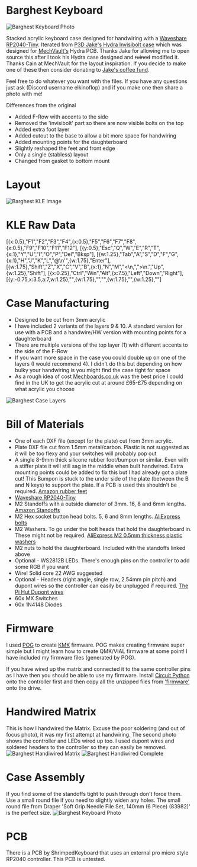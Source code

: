 # Barghest Keyboard

<img src="https://github.com/ElKinoflop/Barghest/blob/main/images/PXL_20241018_081939565~2.jpg" alt="Barghest Keyboard Photo">

Stacked acrylic keyboard case designed for handwiring with a <a href="https://www.waveshare.com/wiki/RP2040-Tiny" target="_blank">Waveshare RP2040-Tiny</a>. Iterated from <a href="https://p3dstore.notion.site/P3Dstore-Open-Source-Project-List-6e85900337294e769fb7b8fa68d68f27" target="_blank">P3D Jake's Hydra Invisibolt case</a> which was designed for <a href="https://mechvault.net/" target="_blank">MechVault's</a>  Hydra PCB. Thanks Jake for allowing me to open source this after I took his Hydra case designed and <s>ruined</s> modified it. Thanks Cain at MechVault for the layout inspiration. If you decide to make one of these then consider donating to <a href="https://buymeacoffee.com/p3dstore" target="_blank"> Jake's coffee fund</a>.

Feel free to do whatever you want with the files. If you have any questions just ask (Discord username elkinoflop) and if you make one then share a photo with me!

Differences from the original
<ul>
  <li>Added F-Row with accents to the side</li>
  <li>Removed the 'invisibolt' part so there are now visible bolts on the top</li>
  <li>Added extra foot layer</li>
  <li>Added cutout to the base to allow a bit more space for handwiring</li>
  <li>Added mounting points for the daughterboard</li>
  <li>Slightly reshaped the feet and front edge</li>
  <li>Only a single (stabless) layout</li>
  <li>Changed from gasket to bottom mount</li>
</ul>

<h1>Layout</h1>
<img src="images/barghestkle.jpg" alt="Barghest KLE Image">

<h1>KLE Raw Data</h1>
[{x:0.5},"F1","F2","F3","F4",{x:0.5},"F5","F6","F7","F8",{x:0.5},"F9","F10","F11","F12"],
[{y:0.5},"Esc","Q","W","E","R","T",{x:1},"Y","U","I","O","P","Del","Bksp"],
[{w:1.25},"Tab","A","S","D","F","G",{x:1},"H","J","K","L","@\n'",{w:1.75},"Enter"],
[{w:1.75},"Shift","Z","X","C","V","B",{x:1},"N","M","<\n,",">\n.","Up",{w:1.25},"Shift"],
[{x:0.25},"Ctrl","Win","Alt",{x:7.5},"Left","Down","Right"],
[{y:-0.75,x:3.5,a:7,w:1.25},"",{w:1.75},"","",{w:1.75},"",{w:1.25},""]

<h1>Case Manufacturing</h1>
<ul>
  <li>Designed to be cut from 3mm acrylic</li>
  <li>I have included 2 variants of the layers 9 & 10. A standard version for use with a PCB and a handwire/HW version with mounting points for a daughterboard</li>
  <li>There are multiple versions of the top layer (1) with different accents to the side of the F-Row</li>
  <li>If you want more space in the case you could double up on one of the layers (I would recommend 4). I didn't do this but depending on how bulky your handwiring is you might find the case tight for space</li>
  <li>As a rough idea of cost <a href="https://mechboards.co.uk/" target="_blank">Mechboards.co.uk</a> was the best price I could find in the UK to get the acrylic cut at around £65-£75 depending on what acrylic you choose</li>
</ul>

<img src="images/barghestcasecombined.png" alt="Barghest Case Layers">

<h1>Bill of Materials</h1>
<ul>
  <li>One of each DXF file (except for the plate) cut from 3mm acrylic.</li>
  <li>Plate DXF file cut from 1.5mm metal/carbon. Plastic is not suggested as it will be too flexy and your switches will probably pop out</li>
  <li>A single 8-9mm thick silicone rubber foot/bumpon or similar. Even with a stiffer plate it will still sag in the middle when built handwired. Extra mounting points could be added to fix this but I had already got a plate cut! This Bumpon is stuck to the under side of the plate (between the B and N keys) to support the plate. If a PCB is used this shouldn't be required. <a href="https://amzn.eu/d/alt0xP1" target="_blank">Amazon rubber feet</a></li>
  <li><a href="https://www.waveshare.com/wiki/RP2040-Tiny" target="_blank">Waveshare RP2040-Tiny</a></li>
  <li>M2 Standoffs with a outside diameter of 3mm. 16, 8 and 6mm lengths. <a href="https://amzn.eu/d/8H1HG6Y" target="_blank">Amazon Standoffs</a></li></li>
  <li>M2 Hex socket button head bolts. 5, 6 and 8mm lengths. <a href="https://www.aliexpress.com/item/32969042589.html" target="_blank">AliExpress bolts</a></li>
  <li>M2 Washers. To go under the bolt heads that hold the daughterboard in. These might not be required. <a href="https://www.aliexpress.com/item/1005003697132040.html" target="_blank">AliExpress M2 0.5mm thickness plastic washers</a></li>
<li>M2 nuts to hold the daughterboard. Included with the standoffs linked above</li>
  <li>Optional - WS2812B LEDs. There's enough pins on the controller to add some RGB if you want</li>
  <li>Wire! Solid core 22 AWG suggested</li>
  <li>Optional - Headers (right angle, single row, 2.54mm pin pitch) and dupont wires so the controller can easily be unplugged if required. <a href="https://thepihut.com/products/thepihuts-jumper-bumper-pack-120pcs-dupont-wire" target="_blank">The Pi Hut Dupont wires</a></li>
  <li>60x MX Switches</li>
  <li>60x 1N4148 Diodes</li>
</ul>

<h1>Firmware</h1>
I used <a href="https://github.com/JanLunge/pog" target="_blank">POG</a>  to create <a href="https://github.com/KMKfw/kmk_firmware" target="_blank">KMK</a> firmware. POG makes creating firmware super simple but I might learn how to create QMK/VIAL firmware at some point!
I have included my firmware files (generated by POG). 

If you have wired up the matrix and connected it to the same controller pins as I have then you should be able to use my firmware. Install <a href="https://circuitpython.org/board/waveshare_rp2040_tiny/" target="_blank">Circuit Python</a> onto the controller first and then copy all the unzipped files from <a href="https://github.com/ElKinoflop/Barghest/blob/main/firmware/POG%20Drive%20Contents.zip" target="_blank">'firmware'</a> onto the drive.

<h1>Handwired Matrix</h1>
This is how I handwired the Matrix. Excuse the poor soldering (and out of focus photo), it was my first attempt at handwiring. The second photo shows the controller and LEDs wired up too. I used dupont wires and soldered headers to the controller so they can easily be removed.
<img src="images/barghestsolderedmatrix.jpg" alt="Barghest Handiwired Matrix">

<img src="https://github.com/ElKinoflop/Barghest/blob/main/images/barghestsolderleds.jpg" alt="Barghest Handiwired Complete">

<h1>Case Assembly</h1>
If you find some of the standoffs tight to push through don't force them. Use a small round file if you need to slightly widen any holes. The small round file from Draper 'Soft Grip Needle File Set, 140mm (6 Piece) (83982)' is the perfect size.

<img src="https://github.com/ElKinoflop/Barghest/blob/main/images/PXL_20241018_081822364~2.jpg" alt="Barghest Keyboard Photo">

<h1>PCB</h1>
There is a PCB by ShrimpedKeyboard that uses an external pro micro style RP2040 controller. This PCB is untested.
